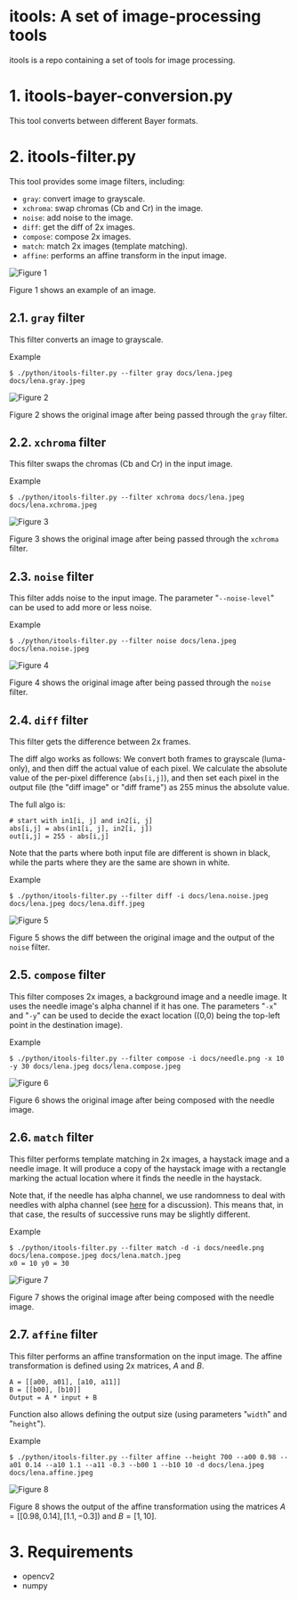 # itools: A set of image-processing tools

itools is a repo containing a set of tools for image processing.

# 1. itools-bayer-conversion.py

This tool converts between different Bayer formats.


# 2. itools-filter.py

This tool provides some image filters, including:
* `gray`: convert image to grayscale.
* `xchroma`: swap chromas (Cb and Cr) in the image.
* `noise`: add noise to the image.
* `diff`: get the diff of 2x images.
* `compose`: compose 2x images.
* `match`: match 2x images (template matching).
* `affine`: performs an affine transform in the input image.


![Figure 1](docs/lena.jpeg)

Figure 1 shows an example of an image.


## 2.1. `gray` filter

This filter converts an image to grayscale.

Example
```
$ ./python/itools-filter.py --filter gray docs/lena.jpeg docs/lena.gray.jpeg
```

![Figure 2](docs/lena.gray.jpeg)

Figure 2 shows the original image after being passed through the `gray` filter.


## 2.2. `xchroma` filter

This filter swaps the chromas (Cb and Cr) in the input image.

Example
```
$ ./python/itools-filter.py --filter xchroma docs/lena.jpeg docs/lena.xchroma.jpeg
```

![Figure 3](docs/lena.xchroma.jpeg)

Figure 3 shows the original image after being passed through the `xchroma` filter.


## 2.3. `noise` filter

This filter adds noise to the input image. The parameter "`--noise-level`" can
be used to add more or less noise.

Example
```
$ ./python/itools-filter.py --filter noise docs/lena.jpeg docs/lena.noise.jpeg
```

![Figure 4](docs/lena.noise.jpeg)

Figure 4 shows the original image after being passed through the `noise` filter.


## 2.4. `diff` filter

This filter gets the difference between 2x frames.

The diff algo works as follows: We convert both frames to grayscale (luma-only), and then diff the actual value of each pixel. We calculate the absolute value of the per-pixel difference (`abs[i,j]`), and then set each pixel in the output file (the "diff image" or "diff frame") as 255 minus the absolute value.

The full algo is:

```
# start with in1[i, j] and in2[i, j]
abs[i,j] = abs(in1[i, j], in2[i, j])
out[i,j] = 255 - abs[i,j]
```

Note that the parts where both input file are different is shown in black, while the parts where they are the same are shown in white.


Example
```
$ ./python/itools-filter.py --filter diff -i docs/lena.noise.jpeg docs/lena.jpeg docs/lena.diff.jpeg
```

![Figure 5](docs/lena.diff.jpeg)

Figure 5 shows the diff between the original image and the output of the `noise` filter.


## 2.5. `compose` filter

This filter composes 2x images, a background image and a needle image. It uses the needle image's alpha channel if it has one. The parameters "`-x`" and "`-y`" can be used to decide the exact location ((0,0) being the top-left point in the destination image).

Example
```
$ ./python/itools-filter.py --filter compose -i docs/needle.png -x 10 -y 30 docs/lena.jpeg docs/lena.compose.jpeg
```

![Figure 6](docs/lena.compose.jpeg)

Figure 6 shows the original image after being composed with the needle image.


## 2.6. `match` filter

This filter performs template matching in 2x images, a haystack image and a needle image. It will produce a copy of the haystack image with a rectangle marking the actual location where it finds the needle in the haystack.

Note that, if the needle has alpha channel, we use randomness to deal with needles with alpha channel (see [here](https://stackoverflow.com/questions/4761940/) for a discussion). This means that, in that case, the results of successive runs may be slightly different.


Example
```
$ ./python/itools-filter.py --filter match -d -i docs/needle.png docs/lena.compose.jpeg docs/lena.match.jpeg
x0 = 10 y0 = 30
```

![Figure 7](docs/lena.match.jpeg)

Figure 7 shows the original image after being composed with the needle image.



## 2.7. `affine` filter

This filter performs an affine transformation on the input image. The affine transformation is defined using 2x matrices, $A$ and $B$.

```
A = [[a00, a01], [a10, a11]]
B = [[b00], [b10]]
Output = A * input + B
```

Function also allows defining the output size (using parameters "`width`" and "`height`").

Example
```
$ ./python/itools-filter.py --filter affine --height 700 --a00 0.98 --a01 0.14 --a10 1.1 --a11 -0.3 --b00 1 --b10 10 -d docs/lena.jpeg docs/lena.affine.jpeg
```

![Figure 8](docs/lena.affine.jpeg)

Figure 8 shows the output of the affine transformation using the matrices $A=[[0.98, 0.14], [1.1, -0.3])$ and $B=[1, 10]$.


# 3. Requirements

* opencv2
* numpy
